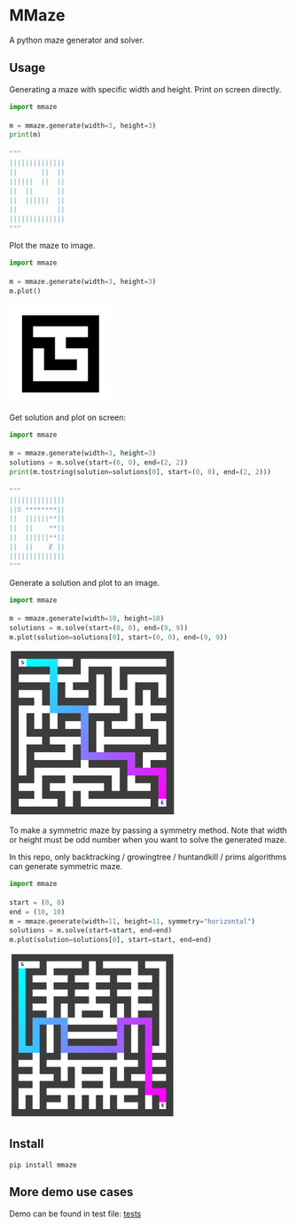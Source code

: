 # MMaze

A python maze generator and solver.

## Usage

Generating a maze with specific width and height. Print on screen directly.

```python
import mmaze

m = mmaze.generate(width=3, height=3)
print(m)

"""
||||||||||||||
||      ||  ||
||||||  ||  ||
||  ||      ||
||  ||||||  ||
||          ||
||||||||||||||
"""
```

Plot the maze to image.

```python
import mmaze

m = mmaze.generate(width=3, height=3)
m.plot()
```

<img src="https://raw.githubusercontent.com/MorvanZhou/mmaze/master/demo33.png" alt="drawing" width="180"/>

Get solution and plot on screen:

```python
import mmaze

m = mmaze.generate(width=3, height=3)
solutions = m.solve(start=(0, 0), end=(2, 2))
print(m.tostring(solution=solutions[0], start=(0, 0), end=(2, 2)))

"""
||||||||||||||
||S ********||
||  ||||||**||
||  ||    **||
||  ||||||**||
||  ||    E ||
||||||||||||||
"""
```

Generate a solution and plot to an image.

```python
import mmaze

m = mmaze.generate(width=10, height=10)
solutions = m.solve(start=(0, 0), end=(9, 9))
m.plot(solution=solutions[0], start=(0, 0), end=(9, 9))
```

<img src="https://raw.githubusercontent.com/MorvanZhou/mmaze/master/demo.png" alt="drawing" width="300"/>

To make a symmetric maze by passing a symmetry method. Note that width or height must be odd number when you want to
solve the generated maze.

In this repo, only backtracking / growingtree / huntandkill / prims algorithms can generate symmetric maze.

```python
import mmaze

start = (0, 0)
end = (10, 10)
m = mmaze.generate(width=11, height=11, symmetry="horizontal")
solutions = m.solve(start=start, end=end)
m.plot(solution=solutions[0], start=start, end=end)
```

<img src="https://raw.githubusercontent.com/MorvanZhou/mmaze/master/demo_symmetry.png" alt="drawing" width="300"/>

## Install

```
pip install mmaze
```

## More demo use cases

Demo can be found in test file: [tests](https://github.com/MorvanZhou/mmaze/blob/master/tests/mmaze_test.py)
